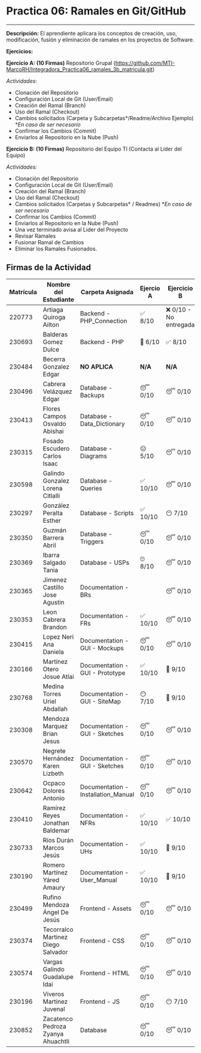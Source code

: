 
# Practica 06: Ramales en Git/GitHub
---------------------------------------------------------------------
**Descripción:** El aprendiente aplicara los conceptos de creación, uso, modificación, fusión y eliminación de ramales en los proyectos de Software. 

**Ejercicios:**

**Ejercicio A: (10 Firmas)** Repositorio Grupal (https://github.com/MTI-MarcoRH/Integradora_Practica06_ramales_3b_matricula.git)

*Actividades*:
- Clonación del Repositorio
- Configuración Local de Git (User/Email) 
- Creación del Ramal (Branch)
- Uso del Ramal (Checkout)
- Cambios solicitados (Carpeta y Subcarpetas*/Readme/Archivo Ejemplo)  **En caso de ser necesario*
- Confirmar los Cambios (Commit)
- Enviarlos al Repositorio en la Nube (Push)

**Ejercicio B: (10 Firmas)** Repositorio del Equipo Tl (Contacta al Líder del Equipo) 

*Actividades:*
- Clonación del Repositorio
- Configuración Local de Git (User/Email) 
- Creación del Ramal (Branch)
- Uso del Ramal (Checkout)
- Cambios solicitados (Carpetas y Subcarpetas* / Readmes)           **En caso de ser necesario*
- Confirmar los Cambios (Commit)
-  Enviarlos al Repositorio en la Nube (Push)
- Una vez terminado avisa al Lider del Proyecto
- Revisar Ramales
- Fusionar Ramal de Cambios
- Eliminar los Ramales Fusionados.

## Firmas de la Actividad

|Matrícula|Nombre del Estudiante|Carpeta Asignada|Ejercio A |Ejercicio B|Asesoría|
|---|---|---|---|---|---|
|220773|Artiaga Quiroga Ailton|Backend - PHP_Connection| ✅ 8/10| ❌ 0/10 - No entregada| No asistió|
|230693|Balderas Gomez Dulce|Backend - PHP| 🤨 6/10| ✅ 8/10 | 🤨 6/10 |
|230484|Becerra Gonzalez Edgar|**NO APLICA**| **N/A**| **N/A** | **N/A** */ |
|230496|Cabrera Velázquez Edgar|Database - Backups|😴 0/10|😴 0/10 | No asistió |
|230413|Flores Campos Osvaldo Abishai|Database - Data_Dictionary|😴 0/10|😴 0/10 | No asistió |
|230315|Fosado Escudero Carlos Isaac|Database - Diagrams|😑 5/10|😴 0/10 |🤨3/10 |
|230598|Galindo Gonzalez Lorena Citlalli|Database - Queries|✅ 10/10|😴 0/10 |😶 7/10 |
|230297|González Peralta Esther|Database - Scripts|✅ 10/10|😶 7/10 |😶 7/10|
|230350|Guzmán Barrera Abril|Database - Triggers|😴 0/10|😴 0/10 | No asistió |
|230369|Ibarra Salgado Tania|Database - USPs|🙄 8/10|😴 0/10 | No asistió |
|230365|Jimenez Castillo Jose Agustin|Documentation - BRs| |😴 0/10|😴 0/10 | No asistió |
|230353|Leon Cabrera Brandon|Documentation - FRs|✅ 10/10 |😴 0/10 |🤨 3/10|
|230415|Lopez Neri Ana Daniela|Documentation - GUI - Mockups |😴 0/10|😴 0/10 | No asistió |
|230166|Martinez Otero Josue Atlai| Documentation - GUI - Prototype |✅ 10/10|🙂 9/10 | 😶 7/10 |
|230768|Medina Torres Uriel Abdallah|Documentation - GUI - SiteMap |😶 7/10|🙂 9/10 | No asistió |
|230308|Mendoza Marquez Brian Jesus|Documentation - GUI - Sketches|😴 0/10|😴 0/10 |No asistió|
|230570|Negrete Hernández Karen Lizbeth|Documentation - GUI - Sketches|😴 0/10|😴 0/10 | No asistió |
|230642|Ocpaco Dolores Antonio|Documentation - Installation_Manual|😴 0/10|😴 0/10 | No asistió |
|230410|Ramírez Reyes Jonathan Baldemar|Documentation - NFRs|✅ 10/10|✅ 10/10 |✅ 10/10|
|230733|Ríos Durán Marcos Jesús|Documentation - UHs|✅ 10/10|🙂 9/10 | No asistió |
|230190|Romero Martínez Yáred Amaury|Documentation - User_Manual|✅ 10/10|🙂 9/10 | No asistió |
|230499|Rufino Mendoza Ángel De Jesús|Frontend - Assets|😴 0/10|😴 0/10 | No asistió |
|230374|Tecorralco Martinez Diego Salvador|Frontend - CSS|😴 0/10|😴 0/10 | No asistió |
|230574|Vargas Galindo Guadalupe Idai|Frontend - HTML|😴 0/10|😴 0/10 | No asistió |
|230196|Viveros Martinez Juvenal|Frontend - JS|😴 0/10| 😶 7/10 | No asistió |
|230852|Zacatenco Pedroza Zyanya Ahuachtli|Database|😴 0/10|😴 0/10 | No asistió |
